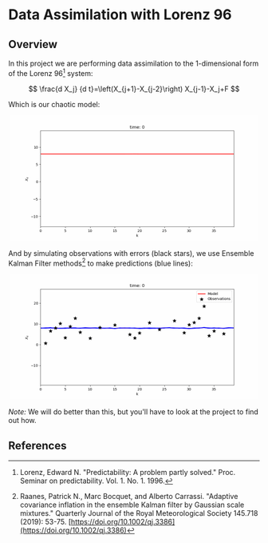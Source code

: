 # Data Assimilation with Lorenz 96

## Overview
In this project we are performing data assimilation to the 1-dimensional form of the Lorenz 96[^1] system:

$$
\frac{d X_j}  {d t}=\left(X_{j+1}-X_{j-2}\right) X_{j-1}-X_j+F
$$

Which is our chaotic model:

<p align="center">
    <img src="notebooks/gifs/lorenz96_1d.gif" alt="Lorenz 96" width="500"/>
</p>

And by simulating observations with errors (black stars), we use Ensemble Kalman Filter methods[^2] to make predictions (blue lines):

<p align="center">
    <img src="notebooks/gifs/lorenz96_EnKF.gif" alt="Lorenz 96 EnKF" width="500"/>
</p>

*Note:* We will do better than this, but you'll have to look at the project to find out how.


## References

[^1]: Lorenz, Edward N. "Predictability: A problem partly solved." Proc. Seminar on predictability. Vol. 1. No. 1. 1996.

[^2]: Raanes, Patrick N., Marc Bocquet, and Alberto Carrassi. "Adaptive covariance inflation in the ensemble Kalman filter by Gaussian scale mixtures." Quarterly Journal of the Royal Meteorological Society 145.718 (2019): 53-75. [https://doi.org/10.1002/qj.3386](https://doi.org/10.1002/qj.3386)


